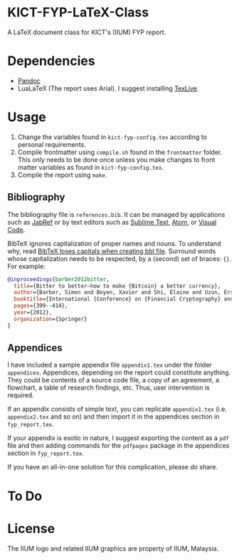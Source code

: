 # KICT-FYP-LaTeX-Class

A LaTeX document class for KICT's (IIUM) FYP report.

# Dependencies

- [Pandoc]
- LuaLaTeX (The report uses Arial). I suggest installing [TexLive].

# Usage

1. Change the variables found in `kict-fyp-config.tex` according to personal requirements.
2. Compile frontmatter using `compile.sh` found in the `frontmatter` folder. This only needs to be done once unless you make changes to front matter variables as found in `kict-fyp-config.tex`.
3. Compile the report using `make`.

## Bibliography

The bibliography file is `references.bib`.
It can be managed by applications such as [JabRef] or by text editors such as [Sublime Text], [Atom], or [Visual Code].

BibTeX ignores capitalization of proper names and nouns.
To understand why, read [BibTeX loses capitals when creating bbl file](https://tex.stackexchange.com/questions/10772/bibtex-loses-capitals-when-creating-bbl-file).
Surround words whose capitalization needs to be respected, by a (second) set of braces: `{}`.
For example: 

```bibtex
@inproceedings{barber2012bitter,
  title={Bitter to better—how to make {Bitcoin} a better currency},
  author={Barber, Simon and Boyen, Xavier and Shi, Elaine and Uzun, Ersin},
  booktitle={International {Conference} on {Financial Cryptography} and {Data Security}},
  pages={399--414},
  year={2012},
  organization={Springer}
}
```

## Appendices

I have included a sample appendix file `appendix1.tex` under the folder `appendices`.
Appendices, depending on the report could constitute anything.
They could be contents of a source code file, a copy of an agreement, a flowchart, a table of research findings, etc.
Thus, user intervention is required.

If an appendix consists of simple text, you can replicate `appendix1.tex` (i.e. `appendix2.tex` and so on) and then import it in the appendices section in `fyp_report.tex`.

If your appendix is exotic in nature, I suggest exporting the content as a `pdf` file and then adding commands for the `pdfpages` package in the appendices section in `fyp_report.tex`.

If you have an all-in-one solution for this complication, please _do_ share.

# To Do



# License

The IIUM logo and related IIUM graphics are property of IIUM, Malaysia.

[Pandoc]: https://github.com/jgm/pandoc/releases
[TexLive]: https://www.tug.org/texlive/acquire.html
[JabRef]: http://www.jabref.org/
[Sublime Text]: https://www.sublimetext.com/
[Atom]: https://atom.io/
[Visual Code]: https://code.visualstudio.com/
